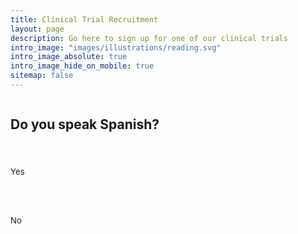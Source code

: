 ```yaml
---
title: Clinical Trial Recruitment
layout: page
description: Go here to sign up for one of our clinical trials
intro_image: "images/illustrations/reading.svg"
intro_image_absolute: true
intro_image_hide_on_mobile: true
sitemap: false
---
```


<form id="fs-frm" name="complaint-form" accept-charset="utf-8" action="https://formspree.io/f/mrgwkbjp" method="post">
    <fieldset id="fs-frm-inputs">
    <div id="spanish">
        <h2>Do you speak Spanish?</h2>
        <div class="radio-row">
          <div class="radio">
            <input type="radio" id="spanishYes" name="spanish" value="YES">
            <label for="yes">Yes</label><br>
          </div>
          <div class="radio">
            <input type="radio" id="spanishNo" name="spanish" value="NO">
            <label for="no">No</label><br>
          </div>
        </div>
      </div>
    <div id="smartphone" style="display:none;">
        <h2>Do you have a smartphone?</h2>
        <div class="radio-row">
          <div class="radio">
            <input type="radio" id="smartphoneYes" name="smartphone" value="YES">
            <label for="yes">Yes</label><br>
          </div>
          <div class="radio">
            <input type="radio" id="smartphoneNo" name="smartphone" value="NO">
            <label for="no">No</label><br>
          </div>
        </div>
      </div>
    <div id="recovery" style="display:none;">
        <h2>Are you or a loved one in recovery for substance use or mental health?</h2>
        <div class="radio-row">
          <div class="radio">
            <input type="radio" id="recoveryYes" name="recovery" value="YES">
            <label for="yes">Yes</label><br>
          </div>
          <div class="radio">
            <input type="radio" id="recoveryNo" name="recovery" value="NO">
            <label for="no">No</label><br>
          </div>
        </div>
      </div>
    <div id="help" style="display:none;">
        <h2>Interested in helping us improve access to behavioral health services?</h2>
        <div class="radio-row">
          <div class="radio">
            <input type="radio" id="helpYes" name="help" value="YES">
            <label for="yes">Yes</label><br>
          </div>
          <div class="radio">
            <input type="radio" id="helpNo" name="help" value="NO">
            <label for="no">No</label><br>
          </div>
        </div>
      </div>
      <div id="name" style="display:none;">
        <label for="first">First Name</label>
        <input type="text" name="name" id="first" placeholder="First name" required="">
      </div>
      <div id="phone" style="display:none;">
        <label for="telephone">Phone Number</label>
        <input type="telephone" name="telephone" id="telephone" placeholder="(555) 555-5555" required="">
      </div>
      <div id="availability" style="display:none;">
        <h2>When are you available to participate?</h2>
        <input type="checkbox" name="availabilityTime" value="Weekends" id="weekends">
        <label for="weekends">Weekends</label>
        <input type="checkbox" name="availabilityTime" value="Weekday evenings" id="evenings">
        <label for="evenings">Weekday evenings</label>
      </div>
      <input type="hidden" name="_subject" id="email-subject" value="Complaint Form Submission">
    </fieldset>
    <input type="submit" value="File Complaint" style="display:none;">
  </form><style>/* reset */
  #fs-frm input,
  #fs-frm select,
  #fs-frm textarea,
  #fs-frm fieldset,
  #fs-frm optgroup,
  #fs-frm label,
  #fs-frm #card-element:disabled {
    font-family: inherit;
    font-size: 100%;
    color: inherit;
    border: none;
    border-radius: 0;
    display: block;
    width: 100%;
    padding: 0;
    margin: 0;
    -webkit-appearance: none;
    -moz-appearance: none;
  }
  #fs-frm label,
  #fs-frm legend,
  #fs-frm ::placeholder {
    font-size: .825rem;
    margin-bottom: .5rem;
    padding-top: .2rem;
    display: flex;
    align-items: baseline;
  }
  
  /* border, padding, margin, width */

  #fs-frm input,
  #fs-frm select,
  #fs-frm textarea,
  #fs-frm #card-element {
    border: 1px solid rgba(0,0,0,0.2);
    background-color: rgba(255,255,255,0.9);
    padding: .75em 1rem;
    margin-bottom: 1.5rem;
  }
  #fs-frm input:focus,
  #fs-frm select:focus,
  #fs-frm textarea:focus {
    background-color: white;
    outline-style: solid;
    outline-width: thin;
    outline-color: gray;
    outline-offset: -1px;
  }
  #fs-frm [type="text"],
  #fs-frm [type="email"] {
    width: 100%;
  }
  #fs-frm [type="button"],
  #fs-frm [type="submit"],
  #fs-frm [type="reset"] {
    width: auto;
    cursor: pointer;
    -webkit-appearance: button;
    -moz-appearance: button;
    appearance: button;
  }
  #fs-frm [type="button"]:focus,
  #fs-frm [type="submit"]:focus,
  #fs-frm [type="reset"]:focus {
    outline: none;
  }
  #fs-frm [type="submit"],
  #fs-frm [type="reset"] {
    margin-bottom: 0;
  }
  #fs-frm select {
    text-transform: none;
  }
  
  #fs-frm [type="checkbox"] {
    -webkit-appearance: checkbox;
    -moz-appearance: checkbox;
    appearance: checkbox;
    display: inline-block;
    width: auto;
    margin: 0 .5em 0 0 !important;
  }
  
  #fs-frm [type="radio"] {
    -webkit-appearance: radio;
    -moz-appearance: radio;
    appearance: radio;
    margin-bottom: 0 !important;
    margin-right: 3em;
    width: unset;
  }
  
  /* address, locale */
  #fs-frm fieldset.locale input[name="city"],
  #fs-frm fieldset.locale select[name="state"],
  #fs-frm fieldset.locale input[name="postal-code"] {
    display: inline;
  }
  #fs-frm fieldset.locale input[name="city"] {
    width: 52%;
  }
  #fs-frm fieldset.locale select[name="state"],
  #fs-frm fieldset.locale input[name="postal-code"] {
    width: 20%;
  }
  #fs-frm fieldset.locale input[name="city"],
  #fs-frm fieldset.locale select[name="state"] {
    margin-right: 3%;
  }
  </style>

<script>
document.getElementById("spanishYes").addEventListener("change", spanishYes);
var spanishValue = document.querySelector('input[name="spanish"]:checked');
function spanishYes() {document.querySelector('input[name="spanish"]:checked').spanishValue;
}
console.log(spanishValue);

</script>